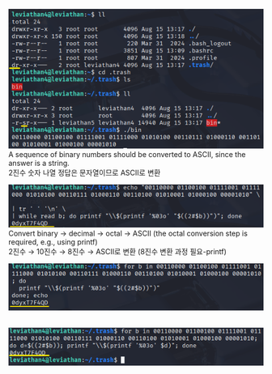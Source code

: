 ![image break](/Pictur/Level4/levia1.png) <br>
A sequence of binary numbers should be converted to ASCII, since the answer is a string.<br>
2진수 숫자 나열 정답은 문자열이므로 ASCII로 변환


![image break](/Pictur/Level4/levia2.png) <br>
Convert binary → decimal → octal → ASCII (the octal conversion step is required, e.g., using printf)<br>
2진수 → 10진수 → 8진수 → ASCII로 변환 (8진수 변환 과정 필요-printf)

![image break](/Pictur/Level4/levia3.png) <br>
<br>

![image break](/Pictur/Level4/levia4.png) <br>
<br>

